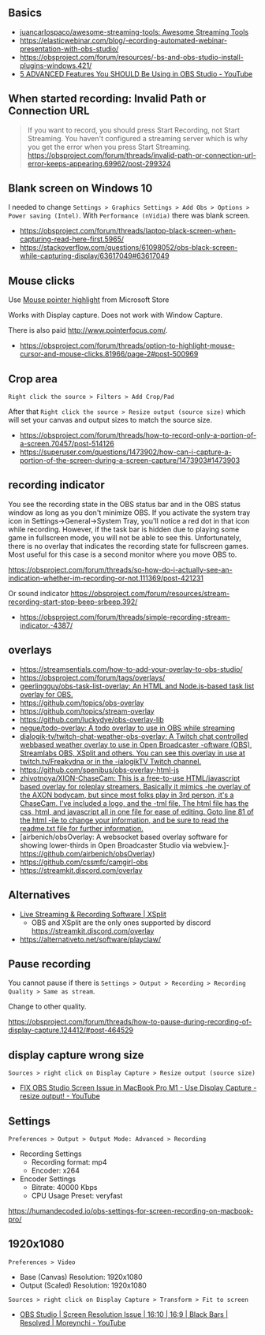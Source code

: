 ## Basics

- [juancarlospaco/awesome-streaming-tools: Awesome Streaming Tools](https://github.com/juancarlospaco/-wesome-streaming-tools)
- https://elasticwebinar.com/blog/-ecording-automated-webinar-presentation-with-obs-studio/
- https://obsproject.com/forum/resources/-bs-and-obs-studio-install-plugins-windows.421/
- [5 ADVANCED Features You SHOULD Be Using in OBS Studio - YouTube](https://www.youtube.com/watch?v=CvzAoqXtREw)

## When started recording: Invalid Path or Connection URL

> If you want to record, you should press Start Recording, not Start Streaming. You haven't configured a streaming server which is why you get the error when you press Start Streaming. https://obsproject.com/forum/threads/invalid-path-or-connection-url-error-keeps-appearing.69962/post-299324

## Blank screen on Windows 10

I needed to change `Settings > Graphics Settings > Add Obs > Options > Power saving (Intel)`. With `Performance (nVidia)` there was blank screen.

- https://obsproject.com/forum/threads/laptop-black-screen-when-capturing-read-here-first.5965/
- https://stackoverflow.com/questions/61098052/obs-black-screen-while-capturing-display/63617049#63617049

## Mouse clicks

Use [Mouse pointer highlight](https://www.microsoft.com/en-us/p/mouse-pointer-highlight/9p7sb9s4rq7z) from Microsoft Store

Works with Display capture. Does not work with Window Capture.

There is also paid http://www.pointerfocus.com/.

- https://obsproject.com/forum/threads/option-to-highlight-mouse-cursor-and-mouse-clicks.81966/page-2#post-500969

## Crop area

`Right click the source > Filters > Add Crop/Pad`

After that `Right click the source > Resize output (source size)` which will set your canvas and output sizes to match the source size.

- https://obsproject.com/forum/threads/how-to-record-only-a-portion-of-a-screen.70457/post-514126
- https://superuser.com/questions/1473902/how-can-i-capture-a-portion-of-the-screen-during-a-screen-capture/1473903#1473903

## recording indicator

You see the recording state in the OBS status bar and in the OBS status window as long as you don't minimize OBS. If you activate the system tray icon in Settings->General->System Tray, you'll notice a red dot in that icon while recording. However, if the task bar is hidden due to playing some game in fullscreen mode, you will not be able to see this. Unfortunately, there is no overlay that indicates the recording state for fullscreen games. Most useful for this case is a second monitor where you move OBS to.

https://obsproject.com/forum/threads/so-how-do-i-actually-see-an-indication-whether-im-recording-or-not.111369/post-421231

Or sound indicator https://obsproject.com/forum/resources/stream-recording-start-stop-beep-srbeep.392/

- https://obsproject.com/forum/threads/simple-recording-stream-indicator.-4387/

## overlays

- https://streamsentials.com/how-to-add-your-overlay-to-obs-studio/
- https://obsproject.com/forum/tags/overlays/
- [geerlingguy/obs-task-list-overlay: An HTML and Node.js-based task list overlay for OBS.](https://github.com/geerlingguy/-bs-task-list-overlay)
- https://github.com/topics/obs-overlay
- https://github.com/topics/stream-overlay
- https://github.com/luckydye/obs-overlay-lib
- [negue/todo-overlay: A todo overlay to use in OBS while streaming](https://github.com/negue/todo-overlay)
- [dialogik-tv/twitch-chat-weather-obs-overlay: A Twitch chat controlled webbased weather overlay to use in Open Broadcaster -oftware (OBS), Streamlabs OBS, XSplit and others. You can see this overlay in use at twitch.tv/Freakydna or in the -ialogikTV Twitch channel.](https://github.com/dialogik-tv/twitch-chat-weather-obs-overlay)
- https://github.com/spenibus/obs-overlay-html-js
- [zhivotnoya/XION-ChaseCam: This is a free-to-use HTML/javascript based overlay for roleplay streamers. Basically it mimics -he overlay of the AXON bodycam, but since most folks play in 3rd person, it's a ChaseCam. I've included a logo, and the -tml file. The html file has the css, html, and javascript all in one file for ease of editing. Goto line 81 of the html -ile to change your information, and be sure to read the readme.txt file for further information.](https://github.com/-hivotnoya/XION-ChaseCam)
- [airbenich/obsOverlay: A websocket based overlay software for showing lower-thirds in Open Broadcaster Studio via webview.]- https://github.com/airbenich/obsOverlay)
- https://github.com/cssmfc/camgirl-obs
- https://streamkit.discord.com/overlay

## Alternatives

- [Live Streaming & Recording Software | XSplit](https://www.xsplit.com/)
  - OBS and XSplit are the only ones supported by discord https://streamkit.discord.com/overlay
- https://alternativeto.net/software/playclaw/

## Pause recording

You cannot pause if there is `Settings > Output > Recording > Recording Quality > Same as stream`.

Change to other quality.

https://obsproject.com/forum/threads/how-to-pause-during-recording-of-display-capture.124412/#post-464529

## display capture wrong size

`Sources > right click on Display Capture > Resize output (source size)`

- [FIX OBS Studio Screen Issue in MacBook Pro M1 - Use Display Capture - resize output! - YouTube](https://www.youtube.com/watch?v=HwbjJ271u2Q)

## Settings

`Preferences > Output > Output Mode: Advanced > Recording`

- Recording Settings
  - Recording format: mp4
  - Encoder: x264
- Encoder Settings
  - Bitrate: 40000 Kbps
  - CPU Usage Preset: veryfast

https://humandecoded.io/obs-settings-for-screen-recording-on-macbook-pro/

## 1920x1080

`Preferences > Video`

- Base (Canvas) Resolution: 1920x1080
- Output (Scaled) Resolution: 1920x1080

`Sources > right click on Display Capture > Transform > Fit to screen`

- [OBS Studio | Screen Resolution Issue | 16:10 | 16:9 | Black Bars | Resolved | Moreynchi - YouTube](https://www.youtube.com/watch?v=8lR5JFBTSqk)
